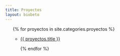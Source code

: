 ```yaml
---
title: Proyectos
layout: biobeto
---
```


<ul>
  {% for proyectos in site.categories.proyectos %}
    
+ <a href="{{ proyectos.url }}">{{ proyectos.title }}</a><br>
  
  {% endfor %}
 
</ul>
